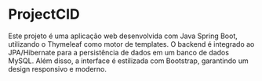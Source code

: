 # ProjectCID
Este projeto é uma aplicação web desenvolvida com Java Spring Boot, utilizando o Thymeleaf como motor de templates. O backend é integrado ao JPA/Hibernate para a persistência de dados em um banco de dados MySQL. Além disso, a interface é estilizada com Bootstrap, garantindo um design responsivo e moderno.
